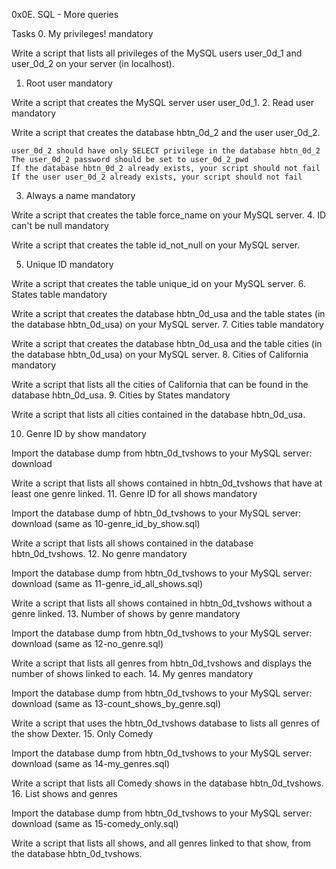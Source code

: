 0x0E. SQL - More queries

Tasks
0. My privileges!
mandatory

Write a script that lists all privileges of the MySQL users user_0d_1 and user_0d_2 on your server (in localhost).
1. Root user
mandatory

Write a script that creates the MySQL server user user_0d_1.
2. Read user
mandatory

Write a script that creates the database hbtn_0d_2 and the user user_0d_2.

    user_0d_2 should have only SELECT privilege in the database hbtn_0d_2
    The user_0d_2 password should be set to user_0d_2_pwd
    If the database hbtn_0d_2 already exists, your script should not fail
    If the user user_0d_2 already exists, your script should not fail

3. Always a name
mandatory

Write a script that creates the table force_name on your MySQL server.
4. ID can't be null
mandatory

Write a script that creates the table id_not_null on your MySQL server.

5. Unique ID
mandatory

Write a script that creates the table unique_id on your MySQL server.
6. States table
mandatory

Write a script that creates the database hbtn_0d_usa and the table states (in the database hbtn_0d_usa) on your MySQL server.
7. Cities table
mandatory

Write a script that creates the database hbtn_0d_usa and the table cities (in the database hbtn_0d_usa) on your MySQL server.
8. Cities of California
mandatory

Write a script that lists all the cities of California that can be found in the database hbtn_0d_usa.
9. Cities by States
mandatory

Write a script that lists all cities contained in the database hbtn_0d_usa.

10. Genre ID by show
mandatory

Import the database dump from hbtn_0d_tvshows to your MySQL server: download

Write a script that lists all shows contained in hbtn_0d_tvshows that have at least one genre linked.
11. Genre ID for all shows
mandatory

Import the database dump of hbtn_0d_tvshows to your MySQL server: download (same as 10-genre_id_by_show.sql)

Write a script that lists all shows contained in the database hbtn_0d_tvshows.
12. No genre
mandatory

Import the database dump from hbtn_0d_tvshows to your MySQL server: download (same as 11-genre_id_all_shows.sql)

Write a script that lists all shows contained in hbtn_0d_tvshows without a genre linked.
13. Number of shows by genre
mandatory

Import the database dump from hbtn_0d_tvshows to your MySQL server: download (same as 12-no_genre.sql)

Write a script that lists all genres from hbtn_0d_tvshows and displays the number of shows linked to each.
14. My genres
mandatory

Import the database dump from hbtn_0d_tvshows to your MySQL server: download (same as 13-count_shows_by_genre.sql)

Write a script that uses the hbtn_0d_tvshows database to lists all genres of the show Dexter.
15. Only Comedy

Import the database dump from hbtn_0d_tvshows to your MySQL server: download (same as 14-my_genres.sql)

Write a script that lists all Comedy shows in the database hbtn_0d_tvshows.
16. List shows and genres

Import the database dump from hbtn_0d_tvshows to your MySQL server: download (same as 15-comedy_only.sql)

Write a script that lists all shows, and all genres linked to that show, from the database hbtn_0d_tvshows.

